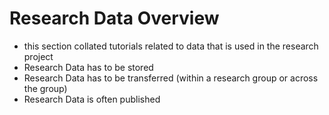 # Research Data Overview

- this section collated tutorials related to data that is used in the research project
- Research Data has to be stored
- Research Data has to be transferred (within a research group or across the group)
- Research Data is often published 